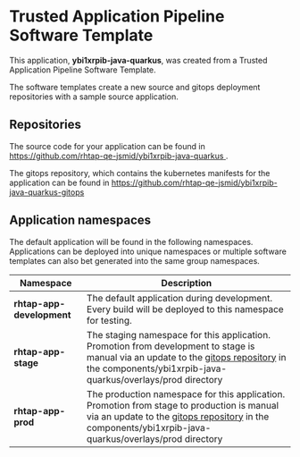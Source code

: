 # Trusted Application Pipeline Software Template

This application, **ybi1xrpib-java-quarkus**, was created from a Trusted Application Pipeline Software Template.

The software templates create a new source and gitops deployment repositories with a sample source application. 

## Repositories

The source code for your application can be found in [https://github.com/rhtap-qe-jsmid/ybi1xrpib-java-quarkus ](https://github.com/rhtap-qe-jsmid/ybi1xrpib-java-quarkus ).
 
The gitops repository, which contains the kubernetes manifests for the application can be found in 
[https://github.com/rhtap-qe-jsmid/ybi1xrpib-java-quarkus-gitops ](https://github.com/rhtap-qe-jsmid/ybi1xrpib-java-quarkus-gitops ) 

## Application namespaces 

The default application will be found in the following namespaces. Applications can be deployed into unique namespaces or multiple software templates can also bet generated into the same group namespaces.  

|  Namespace   |  Description   |  
| -------- | -------- |   
| **rhtap-app-development** | The default application during development. Every build will be deployed to this namespace for testing. | 
| **rhtap-app-stage** | The staging namespace for this application. Promotion from development to stage is manual via an update to the [gitops repository](https://github.com/rhtap-qe-jsmid/ybi1xrpib-java-quarkus-gitops ) in the components/ybi1xrpib-java-quarkus/overlays/prod directory |  
| **rhtap-app-prod** | The production namespace for this application. Promotion from stage to production is manual via an update to the [gitops repository](https://github.com/rhtap-qe-jsmid/ybi1xrpib-java-quarkus-gitops ) in the components/ybi1xrpib-java-quarkus/overlays/prod directory | 